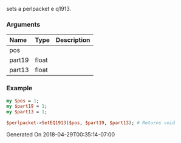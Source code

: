 sets a perlpacket e q1913.
### Arguments
**Name**|**Type**|**Description**
:---|:---|:---
pos||
part19|float|
part13|float|

### Example

```perl
my $pos = 1;
my $part19 = 1;
my $part13 = 1;

$perlpacket->SetEQ1913($pos, $part19, $part13); # Returns void
```


Generated On 2018-04-29T00:35:14-07:00